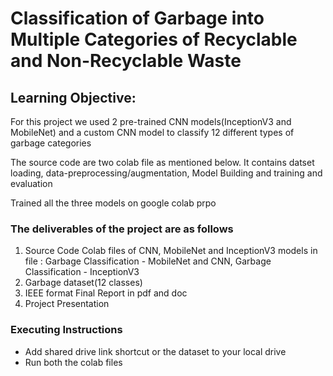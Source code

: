 # Classification of Garbage into Multiple Categories of Recyclable and Non-Recyclable Waste

## Learning Objective:
For this project we used 2 pre-trained CNN models(InceptionV3 and MobileNet) and a custom CNN model to classify 12 different types of garbage categories

The source code are two colab file as mentioned below. It contains datset loading, data-preprocessing/augmentation, Model Building and training and evaluation

Trained all the three models on google colab prpo

### The deliverables of the project are as follows
1. Source Code Colab files of CNN, MobileNet and InceptionV3 models in file : Garbage Classification - MobileNet and CNN, Garbage Classification - InceptionV3
2. Garbage dataset(12 classes)
3. IEEE format Final Report in pdf and doc
4. Project Presentation

### Executing Instructions
- Add shared drive link shortcut or the dataset to your local drive
- Run both the colab files

